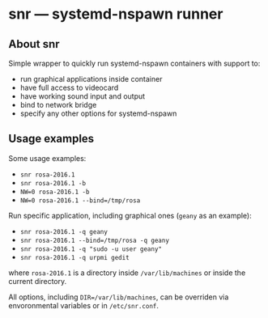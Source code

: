 # snr — systemd-nspawn runner

## About snr

Simple wrapper to quickly run systemd-nspawn containers with support to:

* run graphical applications inside container
* have full access to videocard
* have working sound input and output
* bind to network bridge
* specify any other options for systemd-nspawn

## Usage examples

Some usage examples:

* `snr rosa-2016.1`
* `snr rosa-2016.1 -b`
* `NW=0 rosa-2016.1 -b`
* `NW=0 rosa-2016.1 --bind=/tmp/rosa`

Run specific application, including graphical ones (`geany` as an example):
* `snr rosa-2016.1 -q geany`
* `snr rosa-2016.1 --bind=/tmp/rosa -q geany`
* `snr rosa-2016.1 -q "sudo -u user geany"`
* `snr rosa-2016.1 -q urpmi gedit`

where `rosa-2016.1` is a directory inside `/var/lib/machines` or inside the current directory.

All options, including `DIR=/var/lib/machines`, can be overriden via envoronmental variables or in `/etc/snr.conf`.

